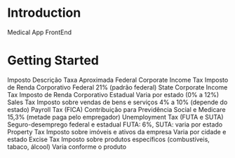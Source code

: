 # Introduction 
Medical App FrontEnd

# Getting Started

Imposto	                        Descrição	                                                    Taxa Aproximada
Federal Corporate Income Tax	Imposto de Renda Corporativo Federal	                            21% (padrão federal)
State Corporate Income Tax	    Imposto de Renda Corporativo Estadual	                            Varia por estado (0% a 12%)
Sales Tax	                    Imposto sobre vendas de bens e serviços	                            4% a 10% (depende do estado)
Payroll Tax (FICA)	            Contribuição para Previdência Social e Medicare	                    15,3% (metade paga pelo empregador)
Unemployment Tax (FUTA e SUTA)	Seguro-desemprego federal e estadual	                            FUTA: 6%, SUTA: varia por estado
Property Tax	                Imposto sobre imóveis e ativos da empresa	                        Varia por cidade e estado
Excise Tax	                    Imposto sobre produtos específicos (combustíveis, tabaco, álcool)	Varia conforme o produto
